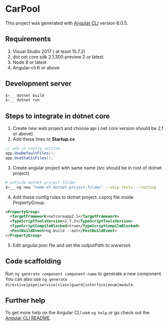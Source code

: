 # CarPool

This project was generated with [Angular CLI](https://github.com/angular/angular-cli) version 6.0.5.

## Requirements

1.  Visual Studio 2017 ( at least 15.7.2)
2.  dot net core sdk 2.1.300 preview 2 or latest
3.  Node 8 or latest
4.  Angular-cli 6 or above

## Development server

```bash
$>__ dotnet build
$>__ dotnet run
```

## Steps to integrate in dotnet core

1.  Create new web project and choose api (.net core version should be 2.1 or above)
2.  Add these lines to **Startup.cs**

```cs
// add in config section
app.UseDefaultFiles();
app.UseStaticFiles();
```

3.  Create angular project with same name (src should be in root of dotnet project)

```bash
# outside dotnet project folder
$>__ ng new "name-of-dotnet-project-folder" --skip-tests --routing
```

4.  Add these config rules to dotnet project .csproj file inside PropertyGroup

```xml
<PropertyGroup>
  <TargetFramework>netcoreapp2.1</TargetFramework>
  <TypeScriptToolsVersion>2.7.2</TypeScriptToolsVersion>
  <TypeScriptCompileBlocked>true</TypeScriptCompileBlocked>
  <PostBuildEvent>ng build --aot</PostBuildEvent>
</PropertyGroup>
```

5.  Edit angular.json file and set the outputPath to wwwroot.

## Code scaffolding

Run `ng generate component component-name` to generate a new component. You can also use `ng generate directive|pipe|service|class|guard|interface|enum|module`.

## Further help

To get more help on the Angular CLI use `ng help` or go check out the [Angular CLI README](https://github.com/angular/angular-cli/blob/master/README.md).
